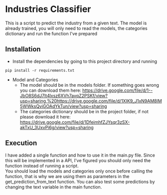 # Industries Classifier

This is a script to predict the industry from a given text.
The model is already trained, you will only need to read the models, the categories dictionary and run the function I've prepared

## Installation

* Install the dependencies by going to this project directory and running 
```
pip install -r requirements.txt
```

* Model and Categories
  * The model should be in the models folder. If something goes wrong you can download them here:
  https://drive.google.com/file/d/1--JbO8S6dJ7lt4lxsz6XVh7avqZ2PSKf/view?usp=sharing,%20https://drive.google.com/file/d/1XIK9_J1xN9AM8lM5WWksQviGOAdYkTun/view?usp=sharing
  * The categories dictionary should be in the project folder, if not please download it here: https://drive.google.com/file/d/1DfeimhfZJYsqr3zSX-akTxU_3UxvPi6g/view?usp=sharing
  
## Execution
I have added a single function and how to use it in the main.py file. Since this will be implemented in a API, I've figured you should only need the function instead of running a script.  
You should load the models and categories only once before calling the function, that is why we are using them as parameters in the get_prediction_from_text function. You can also test some predictions by changing the text variable in the main function.
